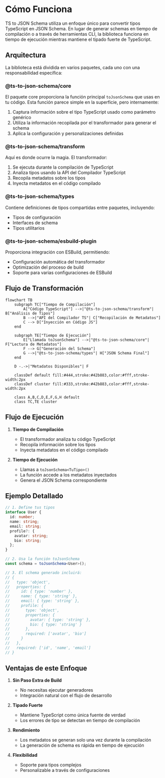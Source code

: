 # Cómo Funciona

TS to JSON Schema utiliza un enfoque único para convertir tipos TypeScript en JSON Schema. En lugar de generar schemas en tiempo de compilación o a través de herramientas CLI, la biblioteca funciona en tiempo de ejecución mientras mantiene el tipado fuerte de TypeScript.

## Arquitectura

La biblioteca está dividida en varios paquetes, cada uno con una responsabilidad específica:

### @ts-to-json-schema/core

El paquete core proporciona la función principal `toJsonSchema` que usas en tu código. Esta función parece simple en la superficie, pero internamente:

1. Captura información sobre el tipo TypeScript usado como parámetro genérico
2. Utiliza la información recopilada por el transformador para generar el schema
3. Aplica la configuración y personalizaciones definidas

### @ts-to-json-schema/transform

Aquí es donde ocurre la magia. El transformador:

1. Se ejecuta durante la compilación de TypeScript
2. Analiza tipos usando la API del Compilador TypeScript
3. Recopila metadatos sobre los tipos
4. Inyecta metadatos en el código compilado

### @ts-to-json-schema/types

Contiene definiciones de tipos compartidas entre paquetes, incluyendo:

- Tipos de configuración
- Interfaces de schema
- Tipos utilitarios

### @ts-to-json-schema/esbuild-plugin

Proporciona integración con ESBuild, permitiendo:

- Configuración automática del transformador
- Optimización del proceso de build
- Soporte para varias configuraciones de ESBuild

## Flujo de Transformación

```mermaid
flowchart TB
    subgraph TC["Tiempo de Compilación"]
        A["Código TypeScript"] -->|"@ts-to-json-schema/transform"| B["Análisis de Tipos"]
        B -->|"API del Compilador TS"| C["Recopilación de Metadatos"]
        C --> D["Inyección en Código JS"]
    end

    subgraph TE["Tiempo de Ejecución"]
        E["Llamada toJsonSchema"] -->|"@ts-to-json-schema/core"| F["Lectura de Metadatos"]
        F --> G["Generación del Schema"]
        G -->|"@ts-to-json-schema/types"| H["JSON Schema Final"]
    end

    D -.->|"Metadatos Disponibles"| F

    classDef default fill:#444,stroke:#42b883,color:#fff,stroke-width:2px
    classDef cluster fill:#333,stroke:#42b883,color:#fff,stroke-width:2px
    
    class A,B,C,D,E,F,G,H default
    class TC,TE cluster
```

## Flujo de Ejecución

1. **Tiempo de Compilación**
   - El transformador analiza tu código TypeScript
   - Recopila información sobre los tipos
   - Inyecta metadatos en el código compilado

2. **Tiempo de Ejecución**
   - Llamas a `toJsonSchema<TuTipo>()`
   - La función accede a los metadatos inyectados
   - Genera el JSON Schema correspondiente

## Ejemplo Detallado

```typescript
// 1. Define tus tipos
interface User {
  id: number;
  name: string;
  email: string;
  profile?: {
    avatar: string;
    bio: string;
  };
}

// 2. Usa la función toJsonSchema
const schema = toJsonSchema<User>();

// 3. El schema generado incluirá:
// {
//   type: 'object',
//   properties: {
//     id: { type: 'number' },
//     name: { type: 'string' },
//     email: { type: 'string' },
//     profile: {
//       type: 'object',
//       properties: {
//         avatar: { type: 'string' },
//         bio: { type: 'string' }
//       },
//       required: ['avatar', 'bio']
//     }
//   },
//   required: ['id', 'name', 'email']
// }
```

## Ventajas de este Enfoque

1. **Sin Paso Extra de Build**
   - No necesitas ejecutar generadores
   - Integración natural con el flujo de desarrollo

2. **Tipado Fuerte**
   - Mantiene TypeScript como única fuente de verdad
   - Los errores de tipo se detectan en tiempo de compilación

3. **Rendimiento**
   - Los metadatos se generan solo una vez durante la compilación
   - La generación de schema es rápida en tiempo de ejecución

4. **Flexibilidad**
   - Soporte para tipos complejos
   - Personalizable a través de configuraciones 